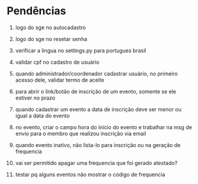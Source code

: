 # Pendências

1) logo do sge no autocadastro
2) logo do sge no resetar senha
3) verificar a lingua no settings.py para portugues brasil

5) validar cpf no cadastro de usuário
6) quando administrador/coordenador cadastrar usuário, no primeiro acesso dele, validar termo de aceite
7) para abrir o link/botão de inscrição de um evento, somente se ele estiver no prazo

8) quando cadastrar um evento a data de inscrição deve ser menor ou igual a data do evento
9) no evento, criar o campo hora do início do evento e trabalhar na msg de envio para o membro que realizou inscrição via email
10) quando evento inativo, não lista-lo para inscrição ou na geração de frequencia

11) vai ser permitido apagar uma frequencia que foi gerado atestado?

12) testar pq alguns eventos não mostrar o código de frequencia